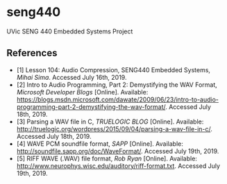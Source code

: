 # seng440
UVic SENG 440 Embedded Systems Project

## References
- [1] Lesson 104: Audio Compression, SENG440 Embedded Systems, <em>Mihai Sima</em>. Accessed July 16th, 2019.
- [2] Intro to Audio Programming, Part 2: Demystifying the WAV Format, <em>Microsoft Developer Blogs</em> [Online]. Available: https://blogs.msdn.microsoft.com/dawate/2009/06/23/intro-to-audio-programming-part-2-demystifying-the-wav-format/. Accessed July 18th, 2019.
- [3] Parsing a WAV file in C, <em>TRUELOGIC BLOG</em> [Online]. Available: http://truelogic.org/wordpress/2015/09/04/parsing-a-wav-file-in-c/. Accessed July 18th, 2019.
- [4] WAVE PCM soundfile format, <em>SAPP</em> [Online]. Available: http://soundfile.sapp.org/doc/WaveFormat/. Accessed July 19th, 2019.
- [5] RIFF WAVE (.WAV) file format, <em>Rob Ryan</em> [Online]. Available: http://www.neurophys.wisc.edu/auditory/riff-format.txt. Accessed July 19th, 2019.
